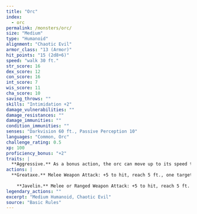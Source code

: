 ```yaml
---
title: "Orc"
index:
  - orc
permalink: /monsters/orc/
size: "Medium"
type: "Humanoid"
alignment: "Chaotic Evil"
armor_class: "13 (Armor)"
hit_points: "15 (2d8+6)"
speed: "walk 30 ft."
str_score: 16
dex_score: 12
con_score: 16
int_score: 7
wis_score: 11
cha_score: 10
saving_throws: ""
skills: "Intimidation +2"
damage_vulnerabilities: ""
damage_resistances: ""
damage_immunities: ""
condition_immunities: ""
senses: "Darkvision 60 ft., Passive Perception 10"
languages: "Common, Orc"
challenge_rating: 0.5
xp: 100
proficiency_bonus: "+2"
traits: |
  **Aggressive.** As a bonus action, the orc can move up to its speed toward a hostile creature that it can see.
actions: |
  **Greataxe.** Melee Weapon Attack: +5 to hit, reach 5 ft., one target. Hit: 9 (1d12 + 3) slashing damage.
    
    **Javelin.** Melee or Ranged Weapon Attack: +5 to hit, reach 5 ft. or range 30/120 ft., one target. Hit: 6 (1d6 + 3) piercing damage.  
legendary_actions: ""
excerpt: "Medium Humanoid, Chaotic Evil"
source: "Basic Rules"
---
```

